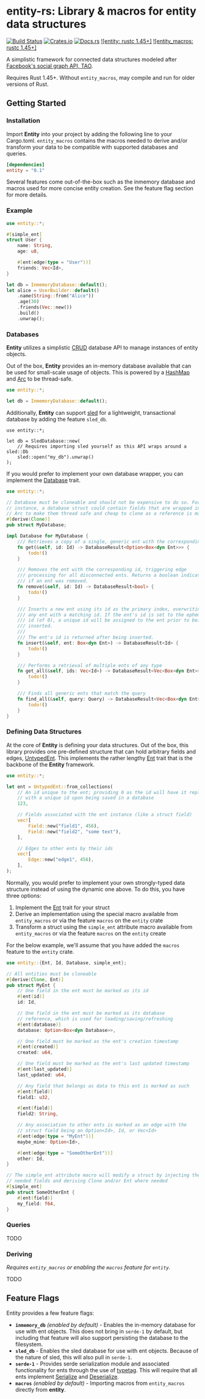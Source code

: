 # entity-rs: Library & macros for entity data structures

[![Build Status][build_img]][build_lnk]
[![Crates.io][crates_img]][crates_lnk]
[![Docs.rs][doc_img]][doc_lnk]
[![entity: rustc 1.45+]][Rust 1.45]
[![entity_macros: rustc 1.45+]][Rust 1.45]

[build_img]: https://github.com/chipsenkbeil/entity-rs/workflows/CI/badge.svg
[build_lnk]: https://github.com/chipsenkbeil/entity-rs/actions
[crates_img]: https://img.shields.io/crates/v/entity.svg
[crates_lnk]: https://crates.io/crates/entity
[doc_img]: https://docs.rs/entity/badge.svg
[doc_lnk]: https://docs.rs/entity
[Rust 1.45]: https://blog.rust-lang.org/2020/07/16/Rust-1.45.0.html

A simplistic framework for connected data structures modeled after
[Facebook's social graph API, TAO](https://www.usenix.org/system/files/conference/atc13/atc13-bronson.pdf).

Requires Rust 1.45+. Without `entity_macros`, may compile and run for
older versions of Rust.

## Getting Started

### Installation

Import **Entity** into your project by adding the following line to your
Cargo.toml. `entity_macros` contains the macros needed to derive and/or
transform your data to be compatible with supported databases and queries.

```toml
[dependencies]
entity = "0.1"
```

Several features come out-of-the-box such as the inmemory database and macros
used for more concise entity creation. See the feature flag section for more
details.

### Example

```rust
use entity::*;

#[simple_ent]
struct User {
    name: String,
    age: u8,

    #[ent(edge(type = "User"))]
    friends: Vec<Id>,
}

let db = InmemoryDatabase::default();
let alice = UserBuilder::default()
    .name(String::from("Alice"))
    .age(30)
    .friends(Vec::new())
    .build()
    .unwrap();
```

### Databases

**Entity** utilizes a simplistic [CRUD](https://en.wikipedia.org/wiki/Create,_read,_update_and_delete)
database API to manage instances of entity objects.

Out of the box, **Entity** provides an in-memory database available that can
be used for small-scale usage of objects. This is powered by a [HashMap](https://doc.rust-lang.org/std/collections/struct.HashMap.html)
and [Arc](https://doc.rust-lang.org/std/sync/struct.Arc.html) to be thread-safe.

```rust
use entity::*;

let db = InmemoryDatabase::default();
```

Additionally, **Entity** can support [sled](https://github.com/spacejam/sled)
for a lightweight, transactional database by adding the feature `sled_db`.

```rust,no_run
use entity::*;

let db = SledDatabase::new(
    // Requires importing sled yourself as this API wraps around a sled::Db
    sled::open("my_db").unwrap()
);
```

If you would prefer to implement your own database wrapper, you can implement
the [Database](https://docs.rs/entity/*/entity/trait.Database.html) trait.

```rust
use entity::*;

// Database must be cloneable and should not be expensive to do so. For
// instance, a database struct could contain fields that are wrapped in
// Arc to make them thread safe and cheap to clone as a reference is maintained
#[derive(Clone)]
pub struct MyDatabase;

impl Database for MyDatabase {
    /// Retrieves a copy of a single, generic ent with the corresponding id
    fn get(&self, id: Id) -> DatabaseResult<Option<Box<dyn Ent>>> {
        todo!()
    }

    /// Removes the ent with the corresponding id, triggering edge
    /// processing for all disconnected ents. Returns a boolean indicating
    /// if an ent was removed.
    fn remove(&self, id: Id) -> DatabaseResult<bool> {
        todo!()
    }

    /// Inserts a new ent using its id as the primary index, overwriting
    /// any ent with a matching id. If the ent's id is set to the ephemeral
    /// id (of 0), a unique id will be assigned to the ent prior to being
    /// inserted.
    ///
    /// The ent's id is returned after being inserted.
    fn insert(&self, ent: Box<dyn Ent>) -> DatabaseResult<Id> {
        todo!()
    }

    /// Performs a retrieval of multiple ents of any type
    fn get_all(&self, ids: Vec<Id>) -> DatabaseResult<Vec<Box<dyn Ent>>> {
        todo!()
    }

    /// Finds all generic ents that match the query
    fn find_all(&self, query: Query) -> DatabaseResult<Vec<Box<dyn Ent>>> {
        todo!()
    }
}
```

### Defining Data Structures

At the core of **Entity** is defining your data structures. Out of the box,
this library provides one pre-defined structure that can hold arbitrary fields
and edges, [UntypedEnt](https://docs.rs/entity/*/entity/struct.UntypedEnt.html). This
implements the rather lengthy [Ent](https://docs.rs/entity/*/entity/trait.Ent.html)
trait that is the backbone of the **Entity** framework.

```rust
use entity::*;

let ent = UntypedEnt::from_collections(
    // An id unique to the ent; providing 0 as the id will have it replaced
    // with a unique id upon being saved in a database
    123,

    // Fields associated with the ent instance (like a struct field)
    vec![
        Field::new("field1", 456),
        Field::new("field2", "some text"),
    ],

    // Edges to other ents by their ids
    vec![
        Edge::new("edge1", 456),
    ],
);
```

Normally, you would prefer to implement your own strongly-typed data structure
instead of using the dynamic one above. To do this, you have three options:

1. Implement the [Ent](https://docs.rs/entity/*/entity/trait.Ent.html) trait
   for your struct
2. Derive an implementation using the special macro available from `entity_macros`
   or via the feature `macros` on the `entity` crate
3. Transform a struct using the `simple_ent` attribute macro available from
   `entity_macros` or via the feature `macros` on the `entity` create

For the below example, we'll assume that you have added the `macros` feature
to the `entity` crate.

```rust
use entity::{Ent, Id, Database, simple_ent};

// All entities must be cloneable
#[derive(Clone, Ent)]
pub struct MyEnt {
    // One field in the ent must be marked as its id
    #[ent(id)]
    id: Id,

    // One field in the ent must be marked as its database
    // reference, which is used for loading/saving/refreshing
    #[ent(database)]
    database: Option<Box<dyn Database>>,

    // One field must be marked as the ent's creation timestamp
    #[ent(created)]
    created: u64,

    // One field must be marked as the ent's last updated timestamp
    #[ent(last_updated)]
    last_updated: u64,

    // Any field that belongs as data to this ent is marked as such
    #[ent(field)]
    field1: u32,

    #[ent(field)]
    field2: String,

    // Any association to other ents is marked as an edge with the
    // struct field being an Option<Id>, Id, or Vec<Id>
    #[ent(edge(type = "MyEnt"))]
    maybe_mine: Option<Id>,

    #[ent(edge(type = "SomeOtherEnt"))]
    other: Id,
}

// The simple_ent attribute macro will modify a struct by injecting the
// needed fields and deriving Clone and/or Ent where needed
#[simple_ent]
pub struct SomeOtherEnt {
    #[ent(field)]
    my_field: f64,
}
```

### Queries

TODO

### Deriving

*Requires `entity_macros` or enabling the `macros` feature for
`entity`.*

TODO

## Feature Flags

Entity provides a few feature flags:

* **`inmemory_db`** *(enabled by default)* - Enables the in-memory database for use with ent objects.
  This does not bring in `serde-1` by default, but including that feature will
  also support persisting the database to the filesystem.
* **`sled_db`** - Enables the sled database for use with ent objects. Because
  of the nature of sled, this will also pull in `serde-1`.
* **`serde-1`** - Provides serde serialization module and associated functionality for ents
  through the use of [typetag](https://github.com/dtolnay/typetag). This will
  require that all ents implement [Serialize](https://docs.serde.rs/serde/trait.Serialize.html)
  and [Deserialize](https://docs.serde.rs/serde/trait.Deserialize.html).
* **`macros`** *(enabled by default)* - Importing macros from `entity_macros` directly from **entity**.
